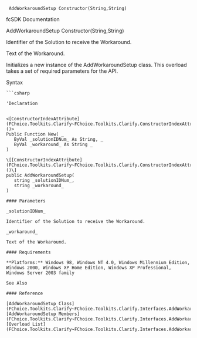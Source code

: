 ﻿     AddWorkaroundSetup Constructor(String,String)                                                   

fcSDK Documentation

AddWorkaroundSetup Constructor(String,String)

Identifier of the Solution to receive the Workaround.

Text of the Workaround.

Initializes a new instance of the AddWorkaroundSetup class. This overload takes a set of required parameters for the API.

Syntax

```vbnet
```csharp

'Declaration
 

<[ConstructorIndexAttribute](FChoice.Toolkits.Clarify~FChoice.Toolkits.Clarify.ConstructorIndexAttribute.md)()>
Public Function New( _
   ByVal _solutionIDNum_ As String, _
   ByVal _workaround_ As String _
)

\[[ConstructorIndexAttribute](FChoice.Toolkits.Clarify~FChoice.Toolkits.Clarify.ConstructorIndexAttribute.md)()\]
public AddWorkaroundSetup( 
   string _solutionIDNum_,
   string _workaround_
)

#### Parameters

_solutionIDNum_

Identifier of the Solution to receive the Workaround.

_workaround_

Text of the Workaround.

#### Requirements

**Platforms:** Windows 98, Windows NT 4.0, Windows Millennium Edition, Windows 2000, Windows XP Home Edition, Windows XP Professional, Windows Server 2003 family

See Also

#### Reference

[AddWorkaroundSetup Class](FChoice.Toolkits.Clarify~FChoice.Toolkits.Clarify.Interfaces.AddWorkaroundSetup.md)  
[AddWorkaroundSetup Members](FChoice.Toolkits.Clarify~FChoice.Toolkits.Clarify.Interfaces.AddWorkaroundSetup_members.md)  
[Overload List](FChoice.Toolkits.Clarify~FChoice.Toolkits.Clarify.Interfaces.AddWorkaroundSetup~_ctor.md)